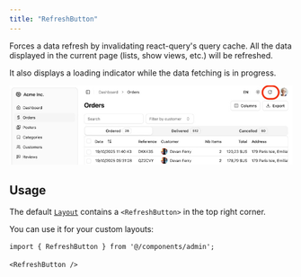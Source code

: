 ```yaml
---
title: "RefreshButton"
---
```


Forces a data refresh by invalidating react-query's query cache. All the data displayed in the current page (lists, show views, etc.) will be refreshed.

It also displays a loading indicator while the data fetching is in progress.

![Refresh Button](./images/refresh-button.jpg)

## Usage

The default [`Layout`](./Layout.md) contains a `<RefreshButton>` in the top right corner.

You can use it for your custom layouts:

```tsx
import { RefreshButton } from '@/components/admin';

<RefreshButton />
```
